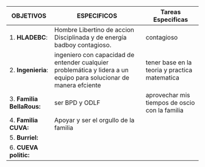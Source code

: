 
| **OBJETIVOS**             | ESPECIFICOS                                                                                                        | Tareas Especificas                             |
| ------------------------- | ------------------------------------------------------------------------------------------------------------------ | ---------------------------------------------- |
| 1. **HLADEBC**:           | Hombre Libertino de accion Disciplinada y de energía badboy contagioso.                                            | contagioso                                     |
| 2. **Ingenieria**:        | ingeniero con capacidad de entender cualquier problemática y lidera a un equipo para solucionar de manera efciente | tener base en la teoria y practica matematica  |
| 3. **Familia BellaRous:** | ser BPD y ODLF                                                                                                     | aprovechar mis tiempos de oscio con la familia |
| 4. **Familia CUVA:**      | Apoyar y ser el orgullo de la familia                                                                              |                                                |
| 5. **Burriel:**           |                                                                                                                    |                                                |
| 6. **CUEVA politic:**     |                                                                                                                    |                                                |
